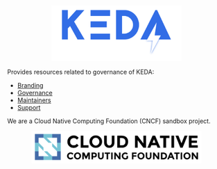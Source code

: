 <p align="center"><img src="logos/keda-word-colour.png" width="300"/></p>

Provides resources related to governance of KEDA:

- [Branding](BRANDING.md)
- [Governance](GOVERNANCE.md)
- [Maintainers](MAINTAINERS.md)
- [Support](SUPPORT.md)

We are a Cloud Native Computing Foundation (CNCF) sandbox project.
<p align="center"><img src="logos/logo-cncf.svg" height="75px"></p>
